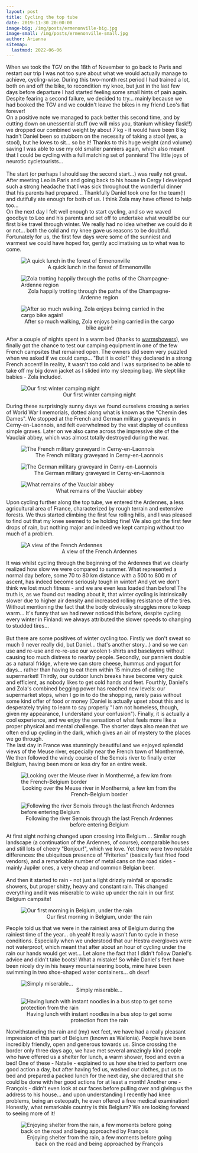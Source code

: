 ```yaml
---
layout: post
title: Cycling the top tube
date: 2019-11-30 20:00:00
image-big: /img/posts/ermenonville-big.jpg
image-small: /img/posts/ermenonville-small.jpg
author: Arianna
sitemap:
  lastmod: 2022-06-06
---
```

<!--caption: 'Cycling through the forest of Ermenonville in a sunny and not-too-cold day'-->
When we took the TGV on the 18th of November to go back to Paris and restart our trip I was not too sure about what we would actually manage to achieve, cycling-wise. During this two-month rest period I had trained a lot, both on and off the bike, to recondition my knee, but just in the last few days before departure I had started feeling some small hints of pain again. Despite fearing a second failure, we decided to try... mainly because we had booked the TGV and we couldn't leave the bikes in my friend Leo's flat forever!
<br>
On a positive note we managed to pack better this second time, and by cutting down on unessential stuff (we will miss you, titanium whiskey flask!!) we dropped our combined weight by about 7 kg - it would have been 8 kg hadn't Daniel been so stubborn on the necessity of taking a stool (yes, a stool), but he loves to sit... so be it! Thanks to this huge weight (and volume) saving I was able to use my old smaller panniers again, which also meant that I could be cycling with a full matching set of panniers! The little joys of neurotic cycletourists...   
<br>
The start (or perhaps I should say the second start...) was really not great. After meeting Leo in Paris and going back to his house in Cergy I developed such a strong headache that I was sick throughout the wonderful dinner that his parents had prepared... Thankfully Daniel took one for the team(!) and dutifully ate enough for both of us. I think Zola may have offered to help too...
<br>
On the next day I felt well enough to start cycling, and so we waved goodbye to Leo and his parents and set off to undertake what would be our first bike travel through winter. We really had no idea whether we could do it or not... both the cold and my knee gave us reasons to be doubtful. Fortunately for us, the first few days were some of the sunniest and warmest we could have hoped for, gently acclimatising us to what was to come. 

<div id="horizontal-image" style="padding-bottom: 0px;">
	<figure>
	<img class="img-responsive center-block" src=" /img/posts/ermenonville2.jpg" alt="A quick lunch in the forest of Ermenonville">
	<figcaption style="text-align: center;">A quick lunch in the forest of Ermenonville</figcaption>
	</figure><p></p>
</div>

<div id="horizontal-image" style="padding-bottom: 0px;">
	<figure>
	<img class="img-responsive center-block" src=" /img/posts/champagne-ardenne.jpg" alt="Zola trotting happily through the paths of the Champagne-Ardenne region">
	<figcaption style="text-align: center;">Zola happily trotting through the paths of the Champagne-Ardenne region</figcaption>
	</figure><p></p>
</div>

<div id="horizontal-image">
	<figure>
	<img class="img-responsive center-block" src=" /img/posts/champagne-ardenne2.jpg" alt="After so much walking, Zola enjoys beinng carried in the cargo bike again!">
	<figcaption style="text-align: center;">After so much walking, Zola enjoys being carried in the cargo bike again!</figcaption>
	</figure><p></p>
</div>

After a couple of nights spent in a warm bed (thanks to <a class="green" target="_blank"  href="https://www.warmshowers.org/">warmshowers</a>), we finally got the chance to test our camping equipment in one of the few French campsites that remained open. The owners did seem very puzzled when we asked if we could camp... "But it is cold!" they declared in a strong French accent! In reality, it wasn't too cold and I was surprised to be able to take off my big down jacket as I slided into my sleeping bag. We slept like babies - Zola included.

<div id="horizontal-image">
	<figure>
	<img class="img-responsive center-block" src=" /img/posts/tent-lit.jpg" alt="Our first winter camping night">
	<figcaption style="text-align: center;">Our first winter camping night</figcaption>
	</figure><p></p>
</div>

During these surprisingly sunny days we found ourselves crossing a series of World War I memorials, dotted along what is known as the "Chemin des Dames". We stopped at the French and German military graveyards in Cerny-en-Laonnois, and felt overwhelmed by the vast display of countless simple graves. Later on we also came across the impressive site of the Vauclair abbey, which was almost totally destroyed during the war.  

<div id="horizontal-image" style="padding-bottom: 0px;">
	<figure>
	<img class="img-responsive center-block" src=" /img/posts/graveyard.jpg" alt="The French military graveyard in Cerny-en-Laonnois">
	<figcaption style="text-align: center;">The French military graveyard in Cerny-en-Laonnois</figcaption>
	</figure><p></p>
</div>

<div id="horizontal-image" style="padding-bottom: 0px;">
	<figure>
	<img class="img-responsive center-block" src=" /img/posts/graveyard2.jpg" alt="The German military graveyard in Cerny-en-Laonnois">
	<figcaption style="text-align: center;">The German military graveyard in Cerny-en-Laonnois</figcaption>
	</figure><p></p>
</div>

<div id="horizontal-image">
	<figure>
	<img class="img-responsive center-block" src=" /img/posts/vauclair.jpg" alt="What remains of the Vauclair abbey">
	<figcaption style="text-align: center;">What remains of the Vauclair abbey</figcaption>
	</figure><p></p>
</div>

Upon cycling further along the top tube, we entered the Ardennes, a less agricultural area of France, characterized by rough terrain and extensive forests. We thus started climbing the first few rolling hills, and I was pleased to find out that my knee seemed to be holding fine! We also got the first few drops of rain, but nothing major and indeed we kept camping without too much of a problem. 

<div id="horizontal-image">
	<figure>
	<img class="img-responsive center-block" src=" /img/posts/ardennes.jpg" alt="A view of the French Ardennes">
	<figcaption style="text-align: center;">A view of the French Ardennes</figcaption>
	</figure><p></p>
</div>

It was whilst cycling through the beginning of the Ardennes that we clearly realized how slow we were compared to summer. What represented a normal day before, some 70 to 80 km distance with a 500 to 800 m of ascent, has indeed become seriously tough in winter! And yet we don't think we lost much fitness - and we are even less loaded than before! The truth is, as we found out reading about it, that winter cycling is intrinsically slower due to higher air density and increased rolling resistance of the tires. Without mentioning the fact that the body obviously struggles more to keep warm... It's funny that we had never noticed this before, despite cycling every winter in Finland: we always attributed the slower speeds to changing to studded tires...   
<br>
But there are some positives of winter cycling too. Firstly we don't sweat so much (I never really did, but Daniel... that's another story...) and so we can use and re-use and re-re-use our woolen t-shirts and baselayers without causing too much distress to nearby people. Secondly, our panniers double as a natural fridge, where we can store cheese, hummus and yogurt for days... rather than having to eat them within 15 minutes of exiting the supermarket! Thirdly, our outdoor lunch breaks have become very quick and efficient, as nobody likes to get cold hands and feet. Fourthly, Daniel's and Zola's combined begging power has reached new levels: our supermarket stops, when I go in to do the shopping, rarely pass without some kind offer of food or money (Daniel is actually upset about this and is desperately trying to learn to say properly "I am not homeless, though, given my appearance, I understand your confusion"). Finally, it is actually a cool experience, and we enjoy the sensation of what feels more like a proper physical and mental challenge. The shorter days also mean that we often end up cycling in the dark, which gives an air of mystery to the places we go through.
<br>
The last day in France was stunningly beautiful and we enjoyed splendid views of the Meuse river, especially near the French town of Monthermé. We then followed the windy course of the Semois river to finally enter Belgium, having been more or less dry for an entire week. 

<div id="horizontal-image" style="padding-bottom: 0px;">
	<figure>
	<img class="img-responsive center-block" src=" /img/posts/montherme.jpg" alt="Looking over the Meuse river in Monthermé, a few km from the French-Belgium border">
	<figcaption style="text-align: center;">Looking over the Meuse river in Monthermé, a few km from the French-Belgium border</figcaption>
	</figure><p></p>
</div>

<div id="horizontal-image">
	<figure>
	<img class="img-responsive center-block" src=" /img/posts/semois.jpg" alt="Following the river Semois through the last French Ardennes before entering Belgium">
	<figcaption style="text-align: center;">Following the river Semois through the last French Ardennes before entering Belgium</figcaption>
	</figure><p></p>
</div>

At first sight nothing changed upon crossing into Belgium.... Similar rough landscape (a continuation of the Ardennes, of course), comparable houses and still lots of cheery "Bonjour!", which we love. Yet there were two notable differences: the ubiquitous presence of "Friteries" (basically fast fried food vendors), and a remarkable number of metal cans on the road sides - mainly Jupiler ones, a very cheap and common Belgian beer.  
<br>
And then it started to rain - not just a light drizzly rainfall or sporadic showers, but proper shitty, heavy and constant rain. This changed everything and it was miserable to wake up under the rain in our first Belgium campsite!

<div id="horizontal-image">
	<figure>
	<img class="img-responsive center-block" src=" /img/posts/belgium-camp-wet.jpg" alt="Our first morning in Belgium, under the rain">
	<figcaption style="text-align: center;">Our first morning in Belgium, under the rain</figcaption>
	</figure><p></p>
</div>

People told us that we were in the rainiest area of Belgium during the rainiest time of the year... oh yeah! It really wasn't fun to cycle in these conditions. Especially when we understood that our Hestra overgloves were not waterproof, which meant that after about an hour of cycling under the rain our hands would get wet... Let alone the fact that I didn't follow Daniel's advice and didn't take boots! What a mistake! So while Daniel's feet have been nicely dry in his heavy mountaineering boots, mine have been swimming in two shoe-shaped water containers... oh dear! 

<div id="vertical-image" style="padding-bottom: 0px;">
	<figure>
	<img class="img-responsive center-block" src=" /img/posts/cycling-rain.jpg" alt="Simply miserable...">
	<figcaption style="text-align: center;">Simply miserable...</figcaption>
	</figure><p></p>
</div>    

<div id="horizontal-image">
	<figure>
	<img class="img-responsive center-block" src=" /img/posts/bus-stop-lunch.jpg" alt="Having lunch with instant noodles in a bus stop to get some protection from the rain">
	<figcaption style="text-align: center;">Having lunch with instant noodles in a bus stop to get some protection from the rain</figcaption>
	</figure><p></p>
</div>

Notwithstanding the rain and (my) wet feet, we have had a really pleasant impression of this part of Belgium (known as Wallonia). People have been incredibly friendly, open and generous towards us. Since crossing the border only three days ago, we have met several amazingly kind people who have offered us a shelter for lunch, a warm shower, food and even a bed! One of these - Natalie - explained to us how she tried to perform one good action a day, but after having fed us, washed our clothes, put us to bed and prepared a packed lunch for the next day, she declared that she could be done with her good actions for at least a month! Another one - François - didn't even look at our faces before pulling over and giving us the address to his house... and upon understanding I recently had knee problems, being an osteopath, he even offered a free medical examination! Honestly, what remarkable country is this Belgium? We are looking forward to seeing more of it!  

<div id="horizontal-image">
	<figure>
	<img class="img-responsive center-block" src=" /img/posts/saint-huber.jpg" alt="Enjoying shelter from the rain, a few moments before going back on the road and being approached by François">
	<figcaption style="text-align: center;">Enjoying shelter from the rain, a few moments before going back on the road and being approached by François</figcaption>
	</figure><p></p>
</div>

 
